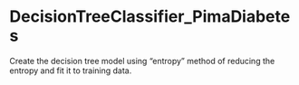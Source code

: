 # DecisionTreeClassifier_PimaDiabetes
Create the decision tree model using “entropy” method of reducing the entropy and fit it to training data.
